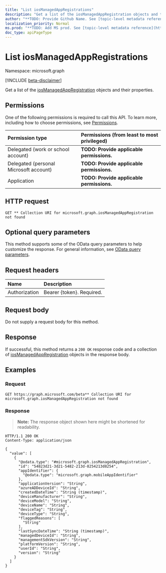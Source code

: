 ```yaml
---
title: "List iosManagedAppRegistrations"
description: "Get a list of the iosManagedAppRegistration objects and their properties."
author: "**TODO: Provide Github Name. See [topic-level metadata reference](https://msgo.azurewebsites.net/add/document/guidelines/metadata.html#topic-level-metadata)**"
localization_priority: Normal
ms.prod: "**TODO: Add MS prod. See [topic-level metadata reference](https://msgo.azurewebsites.net/add/document/guidelines/metadata.html#topic-level-metadata)**"
doc_type: apiPageType
---
```


# List iosManagedAppRegistrations
Namespace: microsoft.graph

[!INCLUDE [beta-disclaimer](../../includes/beta-disclaimer.md)]

Get a list of the [iosManagedAppRegistration](../resources/iosmanagedappregistration.md) objects and their properties.

## Permissions
One of the following permissions is required to call this API. To learn more, including how to choose permissions, see [Permissions](/graph/permissions-reference).

|Permission type|Permissions (from least to most privileged)|
|:---|:---|
|Delegated (work or school account)|**TODO: Provide applicable permissions.**|
|Delegated (personal Microsoft account)|**TODO: Provide applicable permissions.**|
|Application|**TODO: Provide applicable permissions.**|

## HTTP request

<!-- {
  "blockType": "ignored"
}
-->
``` http
GET ** Collection URI for microsoft.graph.iosManagedAppRegistration not found
```

## Optional query parameters
This method supports some of the OData query parameters to help customize the response. For general information, see [OData query parameters](/graph/query-parameters).

## Request headers
|Name|Description|
|:---|:---|
|Authorization|Bearer {token}. Required.|

## Request body
Do not supply a request body for this method.

## Response

If successful, this method returns a `200 OK` response code and a collection of [iosManagedAppRegistration](../resources/iosmanagedappregistration.md) objects in the response body.

## Examples

### Request
<!-- {
  "blockType": "request",
  "name": "list_iosmanagedappregistration"
}
-->
``` http
GET https://graph.microsoft.com/beta** Collection URI for microsoft.graph.iosManagedAppRegistration not found
```


### Response
>**Note:** The response object shown here might be shortened for readability.
<!-- {
  "blockType": "response",
  "truncated": true,
  "@odata.type": "Collection(microsoft.graph.iosManagedAppRegistration)"
}
-->
``` http
HTTP/1.1 200 OK
Content-Type: application/json

{
  "value": [
    {
      "@odata.type": "#microsoft.graph.iosManagedAppRegistration",
      "id": "54823d21-3d21-5482-213d-8254213d8254",
      "appIdentifier": {
        "@odata.type": "microsoft.graph.mobileAppIdentifier"
      },
      "applicationVersion": "String",
      "azureADDeviceId": "String",
      "createdDateTime": "String (timestamp)",
      "deviceManufacturer": "String",
      "deviceModel": "String",
      "deviceName": "String",
      "deviceTag": "String",
      "deviceType": "String",
      "flaggedReasons": [
        "String"
      ],
      "lastSyncDateTime": "String (timestamp)",
      "managedDeviceId": "String",
      "managementSdkVersion": "String",
      "platformVersion": "String",
      "userId": "String",
      "version": "String"
    }
  ]
}
```


